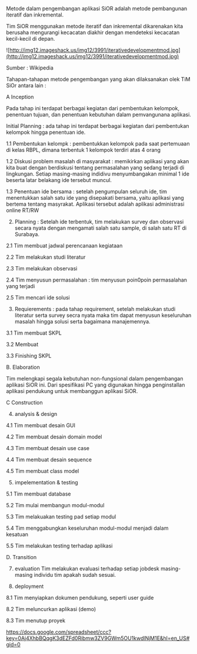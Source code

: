 Metode dalam pengembangan aplikasi SiOR adalah metode pembangunan iteratif dan inkremental.

Tim SiOR menggunakan metode iteratif dan inkremental dikarenakan kita berusaha mengurangi kecacatan diakhir dengan mendeteksi kecacatan kecil-kecil di depan.

![http://img12.imageshack.us/img12/3991/iterativedevelopmentmod.jpg](http://img12.imageshack.us/img12/3991/iterativedevelopmentmod.jpg)

Sumber : Wikipedia



Tahapan-tahapan metode pengembangan yang akan dilaksanakan olek TiM SiOr antara lain :

A Inception

Pada tahap ini terdapat berbagai
kegiatan dari pembentukan kelompok, penentuan tujuan, dan penentuan kebutuhan dalam pemvangunana aplikasi.

Initial Planning : ada tahap ini terdapat berbagai
kegiatan dari pembentukan kelompok hingga penentuan ide.

1.1 Pembentukan kelompk :  pembentukkan kelompok pada saat pertemuaan di kelas RBPL, dimana terbentuk 1 kelompok terdiri atas 4 orang

1.2 Diskusi problem masalah di masyarakat : memikirkan aplikasi yang akan kita buat dengan berdiskusi tentang permasalahan yang sedang terjadi di lingkungan. Setiap masing-masing indidivu menyumbangakan minimal 1 ide beserta latar belakang ide tersebut muncul.

1.3 Penentuan ide bersama : setelah pengumpulan seluruh ide, tim menentukkan salah satu ide yang disepakati bersama, yaitu aplikasi yang bertema tentang masyrakat. Aplikasi tersebut adalah aplikasi administrasi online RT/RW

2. Planning : Setelah ide terbentuk, tim melakukan survey dan observasi secara nyata dengan mengamati salah satu sample, di salah satu RT di Surabaya.

2.1 Tim membuat jadwal perencanaan kegiataan

2.2 Tim melakukan studi literatur

2.3 Tim melakukan observasi

2.4 Tim menyusun permasalahan : tim menyusun poin0poin permasalahan yang terjadi

2.5 Tim mencari ide solusi

3. Requierements : pada tahap requirement, setelah melakukan studi literatur serta survey secra nyata maka tim dapat menyusun keseluruhan masalah hingga solusi serta bagaimana manajemennya.

3.1 Tim membuat SKPL

3.2 Membuat

3.3 Finishing SKPL


B. Elaboration

Tim melengkapi segala kebutuhan non-fungsional dalam pengembangan aplikasi SiOR ini. Dari spesifikasi PC yang digunakan hingga penginstallan aplikasi pendukung untuk membanggun aplikasi SiOR.


C Construction

4. analysis & design

4.1 Tim membuat desain GUI

4.2 Tim membuat desain domain model

4.3 Tim membuat desain use case

4.4 Tim membuat desain sequence

4.5 Tim membuat class model

5. impelementation & testing

5.1 Tim membuat database

5.2 Tim mulai membangun modul-modul

5.3 Tim melakuakan testing pad setiap modul

5.4 Tim menggabungkan keseluruhan modul-modul menjadi dalam kesatuan

5.5 Tim melakukan  testing terhadap aplikasi


D. Transition

7. evaluation
Tim melakukan evaluasi terhadap setiap jobdesk masing-masing individu tim apakah sudah sesuai.

8. deployment

8.1 Tim menyiapkan dokumen pendukung, seperti user guide

8.2 Tim meluncurkan aplikasi (demo)

8.3 Tim menutup proyek


https://docs.google.com/spreadsheet/ccc?key=0Aj4XhbBQqgK3dEZFd0Ribmw3ZV9GWm5OU1kwdlNjM1E&hl=en_US#gid=0